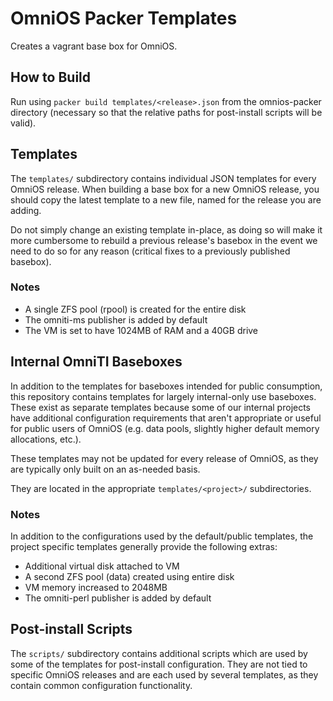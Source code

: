 # OmniOS Packer Templates

Creates a vagrant base box for OmniOS.

## How to Build

Run using `packer build templates/<release>.json` from the omnios-packer
directory (necessary so that the relative paths for post-install scripts will
be valid).

## Templates

The `templates/` subdirectory contains individual JSON templates for every
OmniOS release. When building a base box for a new OmniOS release, you should
copy the latest template to a new file, named for the release you are adding.

Do not simply change an existing template in-place, as doing so will make it
more cumbersome to rebuild a previous release's basebox in the event we need
to do so for any reason (critical fixes to a previously published basebox).

### Notes

 * A single ZFS pool (rpool) is created for the entire disk
 * The omniti-ms publisher is added by default
 * The VM is set to have 1024MB of RAM and a 40GB drive

## Internal OmniTI Baseboxes

In addition to the templates for baseboxes intended for public consumption,
this repository contains templates for largely internal-only use baseboxes.
These exist as separate templates because some of our internal projects have
additional configuration requirements that aren't appropriate or useful for
public users of OmniOS (e.g. data pools, slightly higher default memory
allocations, etc.).

These templates may not be updated for every release of OmniOS, as they are
typically only built on an as-needed basis.

They are located in the appropriate `templates/<project>/` subdirectories.

### Notes

In addition to the configurations used by the default/public templates, the
project specific templates generally provide the following extras:

 * Additional virtual disk attached to VM
 * A second ZFS pool (data) created using entire disk
 * VM memory increased to 2048MB
 * The omniti-perl publisher is added by default

## Post-install Scripts

The `scripts/` subdirectory contains additional scripts which are used by
some of the templates for post-install configuration. They are not tied to
specific OmniOS releases and are each used by several templates, as they
contain common configuration functionality.

